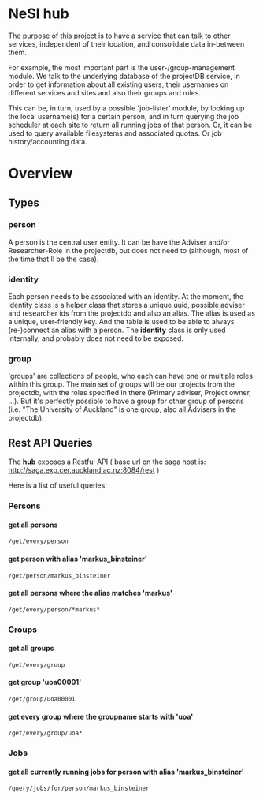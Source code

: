 NeSI hub
========

The purpose of this project is to have a service that can talk to other services, independent of their location, 
and consolidate data in-between them.

For example, the most important part is the user-/group-management module. We talk to the underlying database
of the projectDB service, in order to get information about all existing users, their usernames on different
 services and sites and also their groups and roles. 
 
This can be, in turn, used by a possible 'job-lister' module, by looking up the local username(s) for a
certain person, and in turn querying the job scheduler at each site to return all running jobs of that 
person.
Or, it can be used to query available filesystems and associated quotas. Or job history/accounting data.
 
 
Overview
========


Types
-----

### person

A person is the central user entity. It can be have the Adviser and/or Researcher-Role in the
projectdb, but does not need to (although, most of the time that'll be the case).

### identity

Each person needs to be associated with an identity. At the moment, the identity class is a 
helper class that stores a unique uuid, possible adviser and researcher ids from the projectdb
and also an alias. The alias is used as a unique, user-friendly key. And the table is used to be
able to always (re-)connect an alias with a person. The __identity__ class is only used internally,
and probably does not need to be exposed.

### group

'groups' are collections of people, who each can have one or multiple roles within this group.
The main set of groups will be our projects from the projectdb, with the roles specified in there
 (Primary adviser, Project owner, ...).
But it's perfectly possible to have a group for other group of persons (i.e. "The University of Auckland"
is one group, also all Advisers in the projectdb).


Rest API Queries
----------------

The __hub__ exposes a Restful API ( base url on the saga host is: http://saga.exp.cer.auckland.ac.nz:8084/rest )

Here is a list of useful queries:

### Persons

#### get all persons

    /get/every/person
    
#### get person with alias 'markus_binsteiner'

    /get/person/markus_binsteiner
    
#### get all persons where the alias matches 'markus'

    /get/every/person/*markus*
    
### Groups

#### get all groups

    /get/every/group
    
#### get group 'uoa00001'

    /get/group/uoa00001
    
#### get every group where the groupname starts with 'uoa'

    /get/every/group/uoa*
    
### Jobs

#### get all currently running jobs for person with alias 'markus_binsteiner'

    /query/jobs/for/person/markus_binsteiner
    

